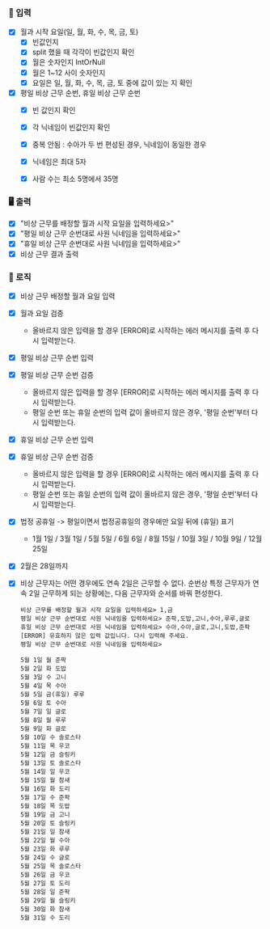 ### 🙋 입력

- [X] 월과 시작 요일(일, 월, 화, 수, 목, 금, 토)
    - [X] 빈값인지
    - [X] split 했을 때 각각이 빈값인지 확인
    - [X] 월은 숫자인지 IntOrNull
    - [X] 월은 1~12 사이 숫자인지
    - [X] 요일은 일, 월, 화, 수, 목, 금, 토 중에 값이 있는 지 확인

- [X] 평일 비상 근무 순번, 휴일 비상 근무 순번
    - [X] 빈 값인지 확인
    - [X] 각 닉네임이 빈값인지 확인
    - [X] 중복 안됨 : 수아가 두 번 편성된 경우, 닉네임이 동일한 경우
    - [X] 닉네임은 최대 5자
    - [X] 사람 수는 최소 5명에서 35명



### 🖥 출력

- [X] "비상 근무를 배정할 월과 시작 요일을 입력하세요>"
- [X] "평일 비상 근무 순번대로 사원 닉네임을 입력하세요>"
- [X] "휴일 비상 근무 순번대로 사원 닉네임을 입력하세요>"
- [X] 비상 근무 결과 출력

### 🌈 로직

- [X] 비상 근무 배정할 월과 요일 입력
- [X] 월과 요일 검증
  - 올바르지 않은 입력을 할 경우 [ERROR]로 시작하는 에러 메시지를 출력 후 다시 입력받는다.

- [X] 평일 비상 근무 순번 입력
- [X] 평일 비상 근무 순번 검증
  - 올바르지 않은 입력을 할 경우 [ERROR]로 시작하는 에러 메시지를 출력 후 다시 입력받는다.
  - 평일 순번 또는 휴일 순번의 입력 값이 올바르지 않은 경우, '평일 순번'부터 다시 입력받는다.

- [X] 휴일 비상 근무 순번 입력
- [X] 휴일 비상 근무 순번 검증
    - 올바르지 않은 입력을 할 경우 [ERROR]로 시작하는 에러 메시지를 출력 후 다시 입력받는다.
    - 평일 순번 또는 휴일 순번의 입력 값이 올바르지 않은 경우, '평일 순번'부터 다시 입력받는다.

- [X] 법정 공휴일 -> 평일이면서 법정공휴일의 경우에만 요일 뒤에 (휴일) 표기
  - 1월 1일 / 3월 1일 / 5월 5일 / 6월 6일 / 8월 15일 / 10월 3일 / 10월 9일 / 12월 25일
- [X] 2월은 28일까지
- [X] 비상 근무자는 어떤 경우에도 연속 2일은 근무할 수 없다. 순번상 특정 근무자가 연속 2일 근무하게 되는 상황에는, 다음 근무자와 순서를 바꿔 편성한다.

    ``````
    비상 근무를 배정할 월과 시작 요일을 입력하세요> 1,금
    평일 비상 근무 순번대로 사원 닉네임을 입력하세요> 준팍,도밥,고니,수아,루루,글로
    휴일 비상 근무 순번대로 사원 닉네임을 입력하세요> 수아,수아,글로,고니,도밥,준팍
    [ERROR] 유효하지 않은 입력 값입니다. 다시 입력해 주세요.
    평일 비상 근무 순번대로 사원 닉네임을 입력하세요>
    
    5월 1일 월 준팍
    5월 2일 화 도밥
    5월 3일 수 고니
    5월 4일 목 수아
    5월 5일 금(휴일) 루루
    5월 6일 토 수아
    5월 7일 일 글로
    5월 8일 월 루루
    5월 9일 화 글로
    5월 10일 수 솔로스타
    5월 11일 목 우코
    5월 12일 금 슬링키
    5월 13일 토 솔로스타
    5월 14일 일 우코
    5월 15일 월 참새
    5월 16일 화 도리
    5월 17일 수 준팍
    5월 18일 목 도밥
    5월 19일 금 고니
    5월 20일 토 슬링키
    5월 21일 일 참새
    5월 22일 월 수아
    5월 23일 화 루루
    5월 24일 수 글로
    5월 25일 목 솔로스타
    5월 26일 금 우코
    5월 27일 토 도리
    5월 28일 일 준팍
    5월 29일 월 슬링키
    5월 30일 화 참새
    5월 31일 수 도리
    ```````